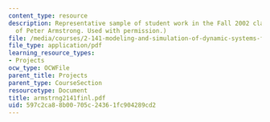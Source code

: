 ```yaml
---
content_type: resource
description: Representative sample of student work in the Fall 2002 class. (Courtesy
  of Peter Armstrong. Used with permission.)
file: /media/courses/2-141-modeling-and-simulation-of-dynamic-systems-fall-2006/597c2ca88b00705c24361fc904289cd2_armstrng2141finl.pdf
file_type: application/pdf
learning_resource_types:
- Projects
ocw_type: OCWFile
parent_title: Projects
parent_type: CourseSection
resourcetype: Document
title: armstrng2141finl.pdf
uid: 597c2ca8-8b00-705c-2436-1fc904289cd2
---
```

